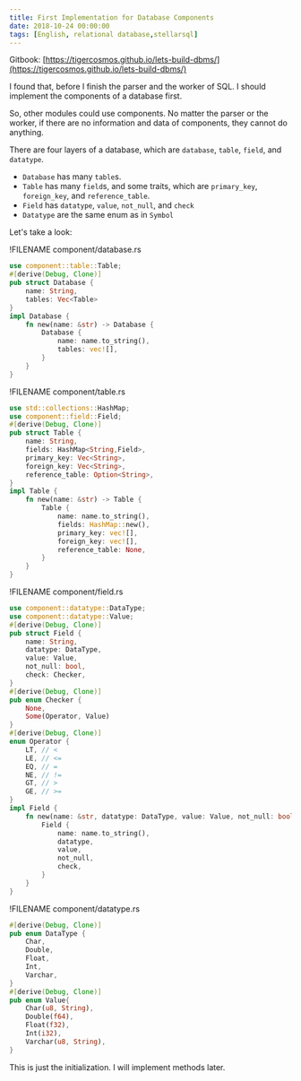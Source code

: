 ```yaml
---
title: First Implementation for Database Components
date: 2018-10-24 00:00:00
tags: [English, relational database,stellarsql]
---
```


Gitbook: [https://tigercosmos.github.io/lets-build-dbms/](https://tigercosmos.github.io/lets-build-dbms/)

I found that, before I finish the parser and the worker of SQL. I should implement the components of a database first.

So, other modules could use components. No matter the parser or the worker, if there are no information and data of components, they cannot do anything.

There are four layers of a database, which are `database`, `table`, `field`, and `datatype`.

- `Database` has many `table`s.
- `Table` has many `field`s, and some traits, which are `primary_key`, `foreign_key`, and `reference_table`.
- `Field` has `datatype`, `value`, `not_null`, and `check`
- `Datatype` are the same enum as in `Symbol`

Let's take a look:

!FILENAME component/database.rs

```rust
use component::table::Table;
#[derive(Debug, Clone)]
pub struct Database {
    name: String,
    tables: Vec<Table>
}
impl Database {
    fn new(name: &str) -> Database {
        Database {
            name: name.to_string(),
            tables: vec![],
        }
    }
}
```

!FILENAME component/table.rs

```rust
use std::collections::HashMap;
use component::field::Field;
#[derive(Debug, Clone)]
pub struct Table {
    name: String,
    fields: HashMap<String,Field>,
    primary_key: Vec<String>,
    foreign_key: Vec<String>,
    reference_table: Option<String>,
}
impl Table {
    fn new(name: &str) -> Table {
        Table {
            name: name.to_string(),
            fields: HashMap::new(),
            primary_key: vec![],
            foreign_key: vec![],
            reference_table: None,
        }
    }
}
```

!FILENAME component/field.rs

```rust
use component::datatype::DataType;
use component::datatype::Value;
#[derive(Debug, Clone)]
pub struct Field {
    name: String,
    datatype: DataType,
    value: Value,
    not_null: bool,
    check: Checker,
}
#[derive(Debug, Clone)]
pub enum Checker {
    None,
    Some(Operator, Value)
}
#[derive(Debug, Clone)]
enum Operator {
    LT, // <
    LE, // <=
    EQ, // =
    NE, // !=
    GT, // >
    GE, // >=
}
impl Field {
    fn new(name: &str, datatype: DataType, value: Value, not_null: bool, check: Checker) -> Field {
        Field {
            name: name.to_string(),
            datatype,
            value,
            not_null,
            check,
        }
    }
}
```

!FILENAME component/datatype.rs

```rust
#[derive(Debug, Clone)]
pub enum DataType {
    Char,
    Double,
    Float,
    Int,
    Varchar,
}
#[derive(Debug, Clone)]
pub enum Value{
    Char(u8, String),
    Double(f64),
    Float(f32),
    Int(i32),
    Varchar(u8, String),
}
```

This is just the initialization. I will implement methods later.

